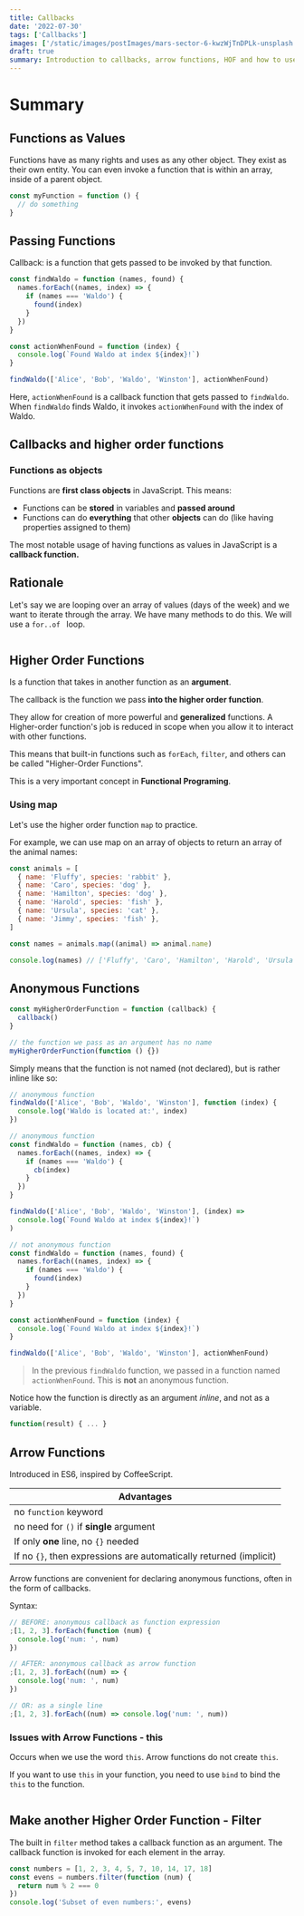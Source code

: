 ```yaml
---
title: Callbacks
date: '2022-07-30'
tags: ['Callbacks']
images: ['/static/images/postImages/mars-sector-6-kwzWjTnDPLk-unsplash.jpg']
draft: true
summary: Introduction to callbacks, arrow functions, HOF and how to use them.
---
```


# Summary

## Functions as Values

Functions have as many rights and uses as any other object. They exist as their own entity. You can even invoke a function that is within an array, inside of a parent object.

```js
const myFunction = function () {
  // do something
}
```

## Passing Functions

Callback: is a function that gets passed to be invoked by that function.

```js
const findWaldo = function (names, found) {
  names.forEach((names, index) => {
    if (names === 'Waldo') {
      found(index)
    }
  })
}

const actionWhenFound = function (index) {
  console.log(`Found Waldo at index ${index}!`)
}

findWaldo(['Alice', 'Bob', 'Waldo', 'Winston'], actionWhenFound)
```

Here, `actionWhenFound` is a callback function that gets passed to `findWaldo`. When `findWaldo` finds Waldo, it invokes `actionWhenFound` with the index of Waldo.

## Callbacks and higher order functions

### Functions as objects

Functions are **first class objects** in JavaScript. This means:

- Functions can be **stored** in variables and **passed around**
- Functions can do **everything** that other **objects** can do (like having properties assigned to them)

The most notable usage of having functions as values in JavaScript is a **callback function.**

## Rationale

Let's say we are looping over an array of values (days of the week) and we want to iterate through the array. We have many methods to do this. We will use a `for..of ` loop.

```js

```

## Higher Order Functions

Is a function that takes in another function as an **argument**.

The callback is the function we pass **into the higher order function**.

They allow for creation of more powerful and **generalized** functions. A Higher-order function's job is reduced in scope when you allow it to interact with other functions.

This means that built-in functions such as `forEach`, `filter`, and others can be called "Higher-Order Functions".

This is a very important concept in **Functional Programing**.

### Using map

Let's use the higher order function `map` to practice.

For example, we can use map on an array of objects to return an array of the animal names:

```js
const animals = [
  { name: 'Fluffy', species: 'rabbit' },
  { name: 'Caro', species: 'dog' },
  { name: 'Hamilton', species: 'dog' },
  { name: 'Harold', species: 'fish' },
  { name: 'Ursula', species: 'cat' },
  { name: 'Jimmy', species: 'fish' },
]

const names = animals.map((animal) => animal.name)

console.log(names) // ['Fluffy', 'Caro', 'Hamilton', 'Harold', 'Ursula', 'Jimmy']
```

## Anonymous Functions

```js
const myHigherOrderFunction = function (callback) {
  callback()
}

// the function we pass as an argument has no name
myHigherOrderFunction(function () {})
```

Simply means that the function is not named (not declared), but is rather inline like so:

```js
// anonymous function
findWaldo(['Alice', 'Bob', 'Waldo', 'Winston'], function (index) {
  console.log('Waldo is located at:', index)
})

// anonymous function
const findWaldo = function (names, cb) {
  names.forEach((names, index) => {
    if (names === 'Waldo') {
      cb(index)
    }
  })
}

findWaldo(['Alice', 'Bob', 'Waldo', 'Winston'], (index) =>
  console.log(`Found Waldo at index ${index}!`)
)

// not anonymous function
const findWaldo = function (names, found) {
  names.forEach((names, index) => {
    if (names === 'Waldo') {
      found(index)
    }
  })
}

const actionWhenFound = function (index) {
  console.log(`Found Waldo at index ${index}!`)
}

findWaldo(['Alice', 'Bob', 'Waldo', 'Winston'], actionWhenFound)
```

> In the previous `findWaldo` function, we passed in a function named `actionWhenFound`. This is **not** an anonymous function.

Notice how the function is directly as an argument _inline_, and not as a variable.

```js
function(result) { ... }
```

## Arrow Functions

Introduced in ES6, inspired by CoffeeScript.

| Advantages                                                         |
| ------------------------------------------------------------------ |
| no `function` keyword                                              |
| no need for `()` if **single** argument                            |
| If only **one** line, no `{}` needed                               |
| If no `{}`, then expressions are automatically returned (implicit) |

Arrow functions are convenient for declaring anonymous functions, often in the form of callbacks.

Syntax:

```js
// BEFORE: anonymous callback as function expression
;[1, 2, 3].forEach(function (num) {
  console.log('num: ', num)
})

// AFTER: anonymous callback as arrow function
;[1, 2, 3].forEach((num) => {
  console.log('num: ', num)
})

// OR: as a single line
;[1, 2, 3].forEach((num) => console.log('num: ', num))
```

### Issues with Arrow Functions - this

Occurs when we use the word `this`. Arrow functions do not create `this`.

If you want to use `this` in your function, you need to use `bind` to bind the `this` to the function.

```js

```

## Make another Higher Order Function - Filter

The built in `filter` method takes a callback function as an argument. The callback function is invoked for each element in the array.

```js
const numbers = [1, 2, 3, 4, 5, 7, 10, 14, 17, 18]
const evens = numbers.filter(function (num) {
  return num % 2 === 0
})
console.log('Subset of even numbers:', evens)
```
